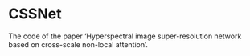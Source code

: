 # CSSNet

The code of the paper ‘Hyperspectral image super-resolution network based on cross-scale non-local attention’.
